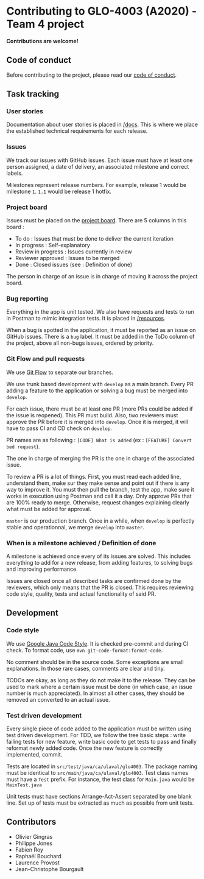 # Contributing to GLO-4003 (A2020) - Team 4 project

**Contributions are welcome!**

## Code of conduct

Before contributing to the project, please read our [code of conduct](CODE_OF_CONDUCT.md).

## Task tracking

### User stories

Documentation about user stories is placed in [/docs](/docs). This is where we place the established technical requirements for each release.

### Issues

We track our issues with GitHub issues. Each issue must have at least one person assigned, a date of delivery, an associated milestone and correct labels.

Milestones represent release numbers. For example, release 1 would be milestone `1`. `1.1` would be release 1 hotfix.

### Project board

Issues must be placed on the [project board](https://github.com/GLO4003UL/a20-eq4/projects/2). There are 5 columns in this board : 

- To do : Issues that must be done to deliver the current iteration
- In progress : Self-explanatory
- Review in progress : Issues currently in review
- Reviewer approved : Issues to be merged
- Done : Closed issues (see : Definition of done)

The person in charge of an issue is in charge of moving it across the project board.

### Bug reporting

Everything in the app is unit tested. We also have requests and tests to run in Postman to mimic integration tests. It is placed in [/resources](/resources).

When a bug is spotted in the application, it must be reported as an issue on GitHub issues. There is a `bug` label. It must be added in the ToDo column of the project, above all non-bugs issues, ordered by priority.

### Git Flow and pull requests

We use [Git Flow](https://nvie.com/posts/a-successful-git-branching-model/) to separate our branches.

We use trunk based development with `develop` as a main branch. Every PR adding a feature to the application or solving a bug must be merged into `develop`.

For each issue, there must be at least one PR (more PRs could be added if the issue is reopened). This PR must build. Also, two reviewers must approve the PR before it is merged into `develop`. Once it is merged, it will have to pass CI and CD check on `develop`.

PR names are as following : `[CODE] What is added` (ex : `[FEATURE] Convert bed request`).

The one in charge of merging the PR is the one in charge of the associated issue.

To review a PR is a lot of things. First, you must read each added line, understand them, make sur they make sense and point out if there is any way to improve it. You must then pull the branch, test the app, make sure it works in execution using Postman and call it a day. Only approve PRs that are 100% ready to merge. Otherwise, request changes explaining clearly what must be added for approval.

`master` is our production branch. Once in a while, when `develop` is perfectly stable and operationnal, we merge `develop` into `master`.

### When is a milestone achieved / Definition of done

A milestone is achieved once every of its issues are solved. This includes everything to add for a new release, from adding features, to solving bugs and improving performance.

Issues are closed once all described tasks are confirmed done by the reviewers, which only means that the PR is closed. This requires reviewing code style, quality, tests and actual functionality of said PR.

## Development

### Code style

We use [Google Java Code Style](https://google.github.io/styleguide/javaguide.html). It is checked pre-commit and during CI check. To format code, use `mvn git-code-format:format-code`.

No comment should be in the source code. Some exceptions are small explanations. In those rare cases, comments are clear and tiny.

TODOs are okay, as long as they do not make it to the release. They can be used to mark where a certain issue must be done (in which case, an issue number is much appreciated). In almost all other cases, they should be removed an converted to an actual issue.

### Test driven development

Every single piece of code added to the application must be written using test driven development. For TDD, we follow the tree basic steps : write failing tests for new feature, write basic code to get tests to pass and finally reformat newly added code. Once the new feature is correctly implemented, commit.

Tests are located in `src/test/java/ca/ulaval/glo4003`. The package naming must be identical to `src/main/java/ca/ulaval/glo4003`. Test class names must have a `Test` prefix. For instance, the test class for `Main.java` would be `MainTest.java`

Unit tests must have sections Arrange-Act-Assert separated by one blank line. Set up of tests must be extracted as much as possible from unit tests.

## Contributors

- Olivier Gingras
- Philippe Jones
- Fabien Roy
- Raphaël Bouchard
- Laurence Provost
- Jean-Christophe Bourgault
